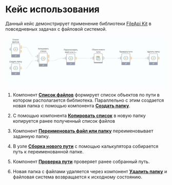 # Кейс использования

Данный кейс демонстрирует применение библиотеки [FileApi Kit](../README.md) в повседневных задачах с файловой системой.

![](./img/case.jpg)

1. Компонент [**Список файлов**](list-of-files.md) формирует список объектов по пути в котором располагается библиотека. Параллельно с этим создается новая папка с помощью компонента [**Создать папку**](create-folder.md). 

2. С помощью компонента [**Копировать список**](copy-files-list.md) в новую папку копируется ранее полученный список файлов  

3. Компонент [**Переименовать файл или папку**](rename-object.md) переименовывает заданную папку.

5. В узле [**Сборка нового пути**](https://help.loginom.ru/userguide/processors/transformation/calc/) с помощью калькулятора собирается путь к переименованной папке.

6. Компонент [**Проверка пути**](check-path.md) проверяет ранее собранный путь. 

7. Новая папка с файлами удаляется через компонент [**Удалить папку**](delete-folder.md) и файловая система возвращается к исходному состоянию.

